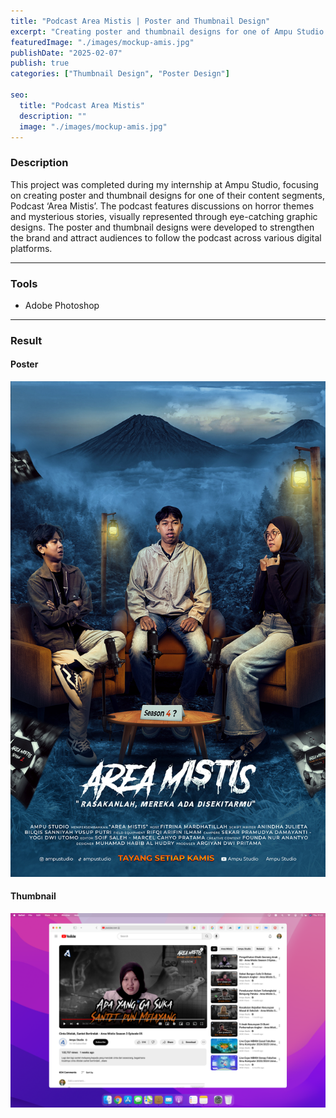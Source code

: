 ```yaml
---
title: "Podcast Area Mistis | Poster and Thumbnail Design"
excerpt: "Creating poster and thumbnail designs for one of Ampu Studio content, Podcast ‘Area Mistis’..."
featuredImage: "./images/mockup-amis.jpg"
publishDate: "2025-02-07"
publish: true
categories: ["Thumbnail Design", "Poster Design"]

seo:
  title: "Podcast Area Mistis"
  description: ""
  image: "./images/mockup-amis.jpg"
---
```


### Description
This project was completed during my internship at Ampu Studio, focusing on creating poster and thumbnail designs for one of their content segments, Podcast ‘Area Mistis’. The podcast features discussions on horror themes and mysterious stories, visually represented through eye-catching graphic designs. The poster and thumbnail designs were developed to strengthen the brand and attract audiences to follow the podcast across various digital platforms.

---

### Tools
- Adobe Photoshop

---

### Result
#### Poster
![Tinggal Wisuda Poster](./images/area-mistis-poster.jpg)

#### Thumbnail
![Tinggal Wisuda Poster](./images/area-mistis-thmbnl.png)
